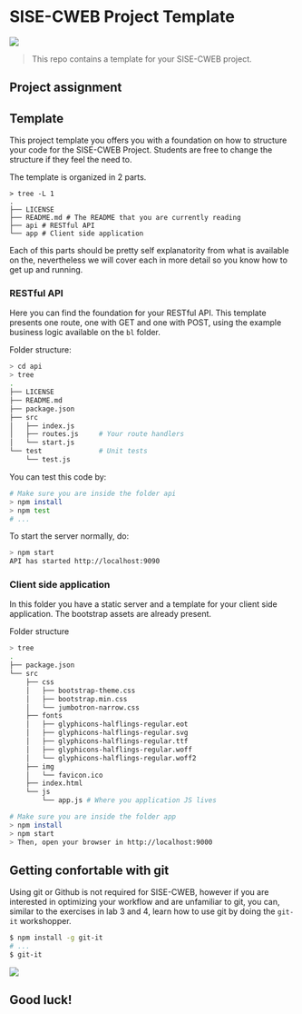 SISE-CWEB Project Template
==========================

[![](https://img.shields.io/badge/TÉCNICO-LISBOA-blue.svg?style=flat-square)](http://tecnico.ulisboa.pt/)

> This repo contains a template for your SISE-CWEB project.

## Project assignment

## Template

This project template you offers you with a foundation on how to structure your code for the SISE-CWEB Project. Students are free to change the structure if they feel the need to.

The template is organized in 2 parts.

```
> tree -L 1
.
├── LICENSE
├── README.md # The README that you are currently reading
├── api # RESTful API
└── app # Client side application
```

Each of this parts should be pretty self explanatority from what is available on the, nevertheless we will cover each in more detail so you know how to get up and running.

### RESTful API

Here you can find the foundation for your RESTful API. This template presents one route, one with GET and one with POST, using the example business logic available on the `bl` folder.

Folder structure:

```bash
> cd api
> tree
.
├── LICENSE
├── README.md
├── package.json
├── src
│   ├── index.js
│   ├── routes.js     # Your route handlers
│   └── start.js
└── test              # Unit tests
    └── test.js
```

You can test this code by:

```bash
# Make sure you are inside the folder api
> npm install
> npm test
# ...
```

To start the server normally, do:

```bash
> npm start
API has started http://localhost:9090
```

### Client side application

In this folder you have a static server and a template for your client side application. The bootstrap assets are already present.

Folder structure

```bash
> tree
.
├── package.json
└── src
    ├── css
    │   ├── bootstrap-theme.css
    │   ├── bootstrap.min.css
    │   └── jumbotron-narrow.css
    ├── fonts
    │   ├── glyphicons-halflings-regular.eot
    │   ├── glyphicons-halflings-regular.svg
    │   ├── glyphicons-halflings-regular.ttf
    │   ├── glyphicons-halflings-regular.woff
    │   └── glyphicons-halflings-regular.woff2
    ├── img
    │   └── favicon.ico
    ├── index.html
    └── js
        └── app.js # Where you application JS lives
```

```bash
# Make sure you are inside the folder app
> npm install
> npm start
> Then, open your browser in http://localhost:9000
```

## Getting confortable with git

Using git or Github is not required for SISE-CWEB, however if you are interested in optimizing your workflow and are unfamiliar to git, you can, similar to the exercises in lab 3 and 4, learn how to use git by doing the `git-it` workshopper.

```bash
$ npm install -g git-it
# ... 
$ git-it
```

![](/img/gitit.png)

## Good luck!

